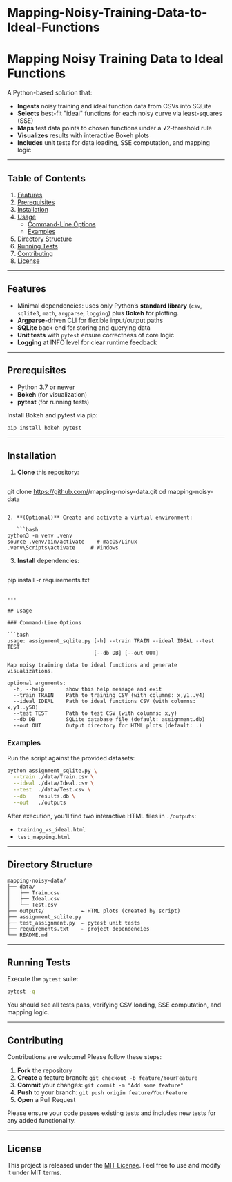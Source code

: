 # Mapping-Noisy-Training-Data-to-Ideal-Functions
# Mapping Noisy Training Data to Ideal Functions

A Python-based solution that:

- **Ingests** noisy training and ideal function data from CSVs into SQLite
- **Selects** best-fit "ideal" functions for each noisy curve via least-squares (SSE)
- **Maps** test data points to chosen functions under a √2‑threshold rule
- **Visualizes** results with interactive Bokeh plots
- **Includes** unit tests for data loading, SSE computation, and mapping logic

---

## Table of Contents

1. [Features](#features)
2. [Prerequisites](#prerequisites)
3. [Installation](#installation)
4. [Usage](#usage)
   - [Command-Line Options](#command-line-options)
   - [Examples](#examples)
5. [Directory Structure](#directory-structure)
6. [Running Tests](#running-tests)
7. [Contributing](#contributing)
8. [License](#license)

---

## Features

- Minimal dependencies: uses only Python’s **standard library** (`csv`, `sqlite3`, `math`, `argparse`, `logging`) plus **Bokeh** for plotting.
- **Argparse**-driven CLI for flexible input/output paths
- **SQLite** back‑end for storing and querying data
- **Unit tests** with `pytest` ensure correctness of core logic
- **Logging** at INFO level for clear runtime feedback

---

## Prerequisites

- Python 3.7 or newer
- **Bokeh** (for visualization)
- **pytest** (for running tests)

Install Bokeh and pytest via pip:

```bash
pip install bokeh pytest
```

---

## Installation

1. **Clone** this repository:

   ```bash
git clone https://github.com/<your-org>/mapping-noisy-data.git
cd mapping-noisy-data
```

2. **(Optional)** Create and activate a virtual environment:

   ```bash
python3 -m venv .venv
source .venv/bin/activate    # macOS/Linux
.venv\Scripts\activate     # Windows
```

3. **Install** dependencies:

   ```bash
pip install -r requirements.txt
```

---

## Usage

### Command-Line Options

```bash
usage: assignment_sqlite.py [-h] --train TRAIN --ideal IDEAL --test TEST
                            [--db DB] [--out OUT]

Map noisy training data to ideal functions and generate visualizations.

optional arguments:
  -h, --help       show this help message and exit
  --train TRAIN    Path to training CSV (with columns: x,y1..y4)
  --ideal IDEAL    Path to ideal functions CSV (with columns: x,y1..y50)
  --test TEST      Path to test CSV (with columns: x,y)
  --db DB          SQLite database file (default: assignment.db)
  --out OUT        Output directory for HTML plots (default: .)
``` 

### Examples

Run the script against the provided datasets:

```bash
python assignment_sqlite.py \
  --train ./data/Train.csv \
  --ideal ./data/Ideal.csv \
  --test  ./data/Test.csv \
  --db    results.db \
  --out   ./outputs
```

After execution, you’ll find two interactive HTML files in `./outputs`:

- `training_vs_ideal.html`
- `test_mapping.html`

---

## Directory Structure

```
mapping-noisy-data/
├── data/
│   ├── Train.csv
│   ├── Ideal.csv
│   └── Test.csv
├── outputs/            ← HTML plots (created by script)
├── assignment_sqlite.py
├── test_assignment.py  ← pytest unit tests
├── requirements.txt    ← project dependencies
└── README.md
```

---

## Running Tests

Execute the `pytest` suite:

```bash
pytest -q
```

You should see all tests pass, verifying CSV loading, SSE computation, and mapping logic.

---

## Contributing

Contributions are welcome! Please follow these steps:

1. **Fork** the repository
2. **Create** a feature branch: `git checkout -b feature/YourFeature`
3. **Commit** your changes: `git commit -m "Add some feature"`
4. **Push** to your branch: `git push origin feature/YourFeature`
5. **Open** a Pull Request

Please ensure your code passes existing tests and includes new tests for any added functionality.

---

## License

This project is released under the [MIT License](LICENSE). Feel free to use and modify it under MIT terms.

